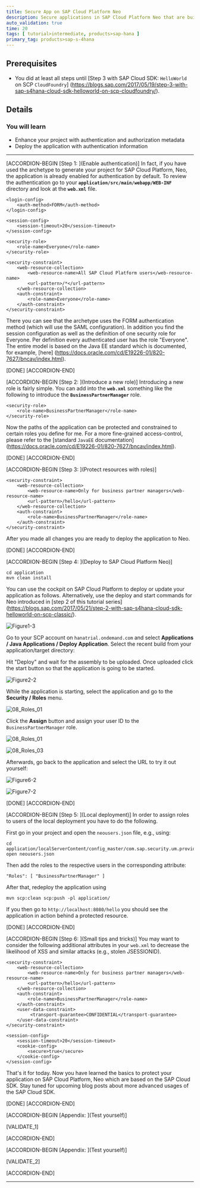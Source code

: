```yaml
---
title: Secure App on SAP Cloud Platform Neo
description: Secure applications in SAP Cloud Platform Neo that are built based on the SAP Cloud SDK.
auto_validation: true
time: 20
tags: [ tutorial>intermediate, products>sap-hana ]
primary_tag: products>sap-s-4hana
---
```


## Prerequisites
 - You did at least all steps until [Step 3 with SAP Cloud SDK: `HelloWorld` on SCP `CloudFoundry`] (https://blogs.sap.com/2017/05/19/step-3-with-sap-s4hana-cloud-sdk-helloworld-on-scp-cloudfoundry/).


## Details
### You will learn
  - Enhance your project with authentication and authorization metadata
  - Deploy the application with authentication information


---

[ACCORDION-BEGIN [Step 1: ](Enable authentication)]
In fact, if you have used the archetype to generate your project for SAP Cloud Platform, Neo, the application is already enabled for authentication by default. To review the authentication go to your **`application/src/main/webapp/WEB-INF`** directory and look at the **`web.xml`** file.

```
<login-config>
    <auth-method>FORM</auth-method>
</login-config>

<session-config>
    <session-timeout>20</session-timeout>
</session-config>

<security-role>
    <role-name>Everyone</role-name>
</security-role>

<security-constraint>
    <web-resource-collection>
        <web-resource-name>All SAP Cloud Platform users</web-resource-name>
        <url-pattern>/*</url-pattern>
    </web-resource-collection>
    <auth-constraint>
        <role-name>Everyone</role-name>
    </auth-constraint>
</security-constraint>
```
There you can see that the archetype uses the FORM authentication method (which will use the SAML configuration). In addition you find the session configuration as well as the definition of one security role for Everyone. Per definition every authenticated user has the role "Everyone". The entire model is based on the Java EE standard which is documented, for example, [here] (https://docs.oracle.com/cd/E19226-01/820-7627/bncav/index.html).

[DONE]
[ACCORDION-END]

[ACCORDION-BEGIN [Step 2: ](Introduce a new role)]
Introducing a new role is fairly simple. You can add into the **`web.xml`** something like the following to introduce the **`BusinessPartnerManager`** role.

```
<security-role>
    <role-name>BusinessPartnerManager</role-name>
</security-role>
```
Now the paths of the application can be protected and constrained to certain roles you define for me. For a more fine-grained access-control, please refer to the [standard `JavaEE` documentation] (https://docs.oracle.com/cd/E19226-01/820-7627/bncav/index.html).


[DONE]
[ACCORDION-END]


[ACCORDION-BEGIN [Step 3: ](Protect resources with roles)]

```
<security-constraint>
    <web-resource-collection>
        <web-resource-name>Only for business partner managers</web-resource-name>
        <url-pattern>/hello</url-pattern>
    </web-resource-collection>
    <auth-constraint>
        <role-name>BusinessPartnerManager</role-name>
    </auth-constraint>
</security-constraint>
```
After you made all changes you are ready to deploy the application to Neo.

[DONE]
[ACCORDION-END]

[ACCORDION-BEGIN [Step 4: ](Deploy to SAP Cloud Platform Neo)]

```
cd application
mvn clean install
```
You can use the cockpit on SAP Cloud Platform to deploy or update your application as follows. Alternatively, use the deploy and start commands for Neo introduced in [step 2 of this tutorial series] (https://blogs.sap.com/2017/05/21/step-2-with-sap-s4hana-cloud-sdk-helloworld-on-scp-classic/).

![Figure1-3](Figure1-3.png)

Go to your SCP account on `hanatrial.ondemand.com` and select **Applications / Java Applications / Deploy Application**. Select the recent build from your application/target directory:

Hit "Deploy" and wait for the assembly to be uploaded. Once uploaded click the start button so that the application is going to be started.

![Figure2-2](Figure2-2.png)

While the application is starting, select the application and go to the **Security / Roles** menu.

![08_Roles_01](08_Roles_01.png)

Click the **Assign** button and assign your user ID to the `BusinessPartnerManager` role.

![08_Roles_01](08_Roles_02.png)

![08_Roles_03](08_Roles_03.png)

Afterwards, go back to the application and select the URL to try it out yourself:

![Figure6-2](Figure6-2.png)

![Figure7-2](Figure7-2.png)


[DONE]
[ACCORDION-END]

[ACCORDION-BEGIN [Step 5: ](Local deployment)]
In order to assign roles to users of the local deployment you have to do the following.

First go in your project and open the `neousers.json` file, e.g., using:

```
cd application/localServerContent/config_master/com.sap.security.um.provider.neo.local/
open neousers.json
```
Then add the roles to the respective users in the corresponding attribute:

```
"Roles": [ "BusinessPartnerManager" ]
```
After that, redeploy the application using

```
mvn scp:clean scp:push -pl application/
```
If you then go to `http://localhost:8080/hello` you should see the application in action behind a protected resource.

[DONE]
[ACCORDION-END]

[ACCORDION-BEGIN [Step 6: ](Small tips and tricks)]
You may want to consider the following additional attributes in your `web.xml` to decrease the likelihood of XSS and similar attacks (e.g., stolen JSESSIONID).

```
<security-constraint>
    <web-resource-collection>
        <web-resource-name>Only for business partner managers</web-resource-name>
        <url-pattern>/hello</url-pattern>
    </web-resource-collection>
    <auth-constraint>
        <role-name>BusinessPartnerManager</role-name>
    </auth-constraint>
 	<user-data-constraint>
         <transport-guarantee>CONFIDENTIAL</transport-guarantee>
    </user-data-constraint>
</security-constraint>

<session-config>
	<session-timeout>20</session-timeout>
	<cookie-config>
		<secure>true</secure>
	</cookie-config>
</session-config>
```
That's it for today. Now you have learned the basics to protect your application on SAP Cloud Platform, Neo which are based on the SAP Cloud SDK. Stay tuned for upcoming blog posts about more advanced usages of the SAP Cloud SDK.

[DONE]
[ACCORDION-END]


[ACCORDION-BEGIN [Appendix: ](Test yourself)]

[VALIDATE_1]

[ACCORDION-END]

[ACCORDION-BEGIN [Appendix: ](Test yourself)]

[VALIDATE_2]

[ACCORDION-END]





---
